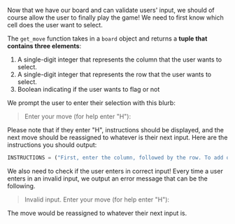 Now that we have our board and can validate users' input, we should of course allow the user to finally play the game! We need to first know which cell does the user want to select. 

The `get_move` function takes in a `board` object and returns a **tuple that contains three elements**:   

1. A single-digit integer that represents the column that the user wants to select.
2. A single-digit integer that represents the row that the user wants to select.
3. Boolean indicating if the user wants to flag or not

We prompt the user to enter their selection with this blurb:

> Enter your move (for help enter \"H\"):
 
Please note that if they enter "H", instructions should be displayed, and the next move should be reassigned to whatever is their next input. Here are the instructions you should output:

```python
INSTRUCTIONS = ("First, enter the column, followed by the row. To add or remove a flag, add \"f\" after the row (for example, 64f would place a flag on the 6th column, 4th row). Enter your move: ")
```

We also need to check if the user enters in correct input! Every time a user enters in an invalid input, we output an error message that can be the following. 

> Invalid input. Enter your move (for help enter \"H\"):

The move would be reassigned to whatever their next input is.

